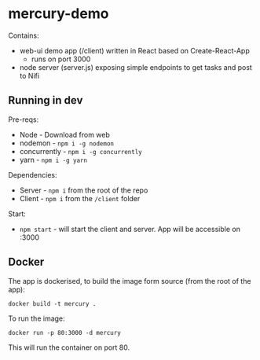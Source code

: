 # mercury-demo

Contains:

- web-ui demo app (/client) written in React based on Create-React-App
  - runs on port 3000
- node server (server.js) exposing simple endpoints to get tasks and post to Nifi

## Running in dev

Pre-reqs:
- Node - Download from web
- nodemon - `npm i -g nodemon`
- concurrently - `npm i -g concurrently`
- yarn - `npm i -g yarn`

Dependencies:
- Server - `npm i` from the root of the repo
- Client - `npm i` from the `/client` folder

Start:
- `npm start` - will start the client and server. App will be accessible on :3000

## Docker

The app is dockerised, to build the image form source (from the root of the app):

`docker build -t mercury .`

To run the image:

`docker run -p 80:3000 -d mercury`

This will run the container on port 80.